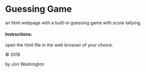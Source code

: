 
# Guessing Game
an html webpage with a built-in guessing game with score tallying.
#### Instructions:
open the html file in the web browser of your choice.

&copy; 2018

by Jon Washington
